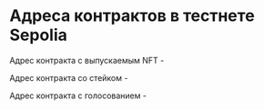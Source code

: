 # Адреса контрактов в тестнете Sepolia

Адрес контракта с выпускаемым NFT - 

Адрес контракта со стейком -

Адрес контракта с голосованием - 
